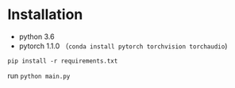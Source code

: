# Installation

- python 3.6
- pytorch 1.1.0 （`conda install pytorch torchvision torchaudio`)

```
pip install -r requirements.txt
```

run `python main.py`
